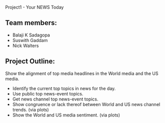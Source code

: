 Project1 - Your NEWS Today

## Team members:
* Balaji K Sadagopa
* Suswith Gaddam
* Nick Walters

## Project Outline:
Show the alignment of top media headlines in the World media and the US media. 
+ Identify the current top topics in news for the day.
+ Use public top news-event topics.
+ Get news channel top news-event topics.
+ Show congruence or lack thereof between World and US news channel trends. (via plots)
+ Show the World and US media sentiment. (via plots)
